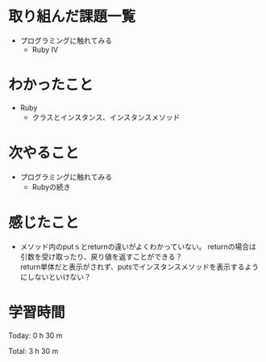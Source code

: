 # 取り組んだ課題一覧
- プログラミングに触れてみる
  - Ruby IV

# わかったこと
- Ruby 
  - クラスとインスタンス、インスタンスメソッド

# 次やること
- プログラミングに触れてみる
  - Rubyの続き

# 感じたこと  
- メソッド内のputｓとreturnの違いがよくわかっていない。
  returnの場合は引数を受け取ったり、戻り値を返すことができる？    
  return単体だと表示がされず、putsでインスタンスメソッドを表示するようにしないといけない？  

# 学習時間
Today: 0 h 30 m

Total: 3 h 30 m

